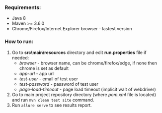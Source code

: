 ### Requirements:
* Java 8
* Maven >= 3.6.0
* Chrome/Firefox/Internet Explorer browser - lastest version

### How to run:
1) Go to **src\main\resources** directory and edit **run.properties** file if needed:
   * _browser_ - browser name, can be chrome/firefox/edge, if none then chrome is set as default
   * _app-url_ - app url
   * _test-user_ - email of test user
   * _test-password_ - password of test user
   * _page-load-timeout_ - page load timeout (implicit wait of webdriver)
2) Go to main project repository directory (where _pom.xml_ file is located) and run `mvn clean test site` command.
3) Run `allure serve` to see results report.